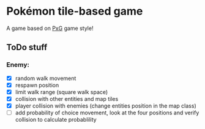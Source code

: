 # Pokémon tile-based game
A game based on [PxG](https://www.pokexgames.com/#/home) game style!

## ToDo stuff

### Enemy:
- [x] random walk movement
- [x] respawn position
- [x] limit walk range (square walk space)
- [x] collision with other entities and map tiles
- [x] player collision with enemies (change entities position in the map class)
- [ ] add probability of choice movement, look at the four positions and verify collision to calculate probablility